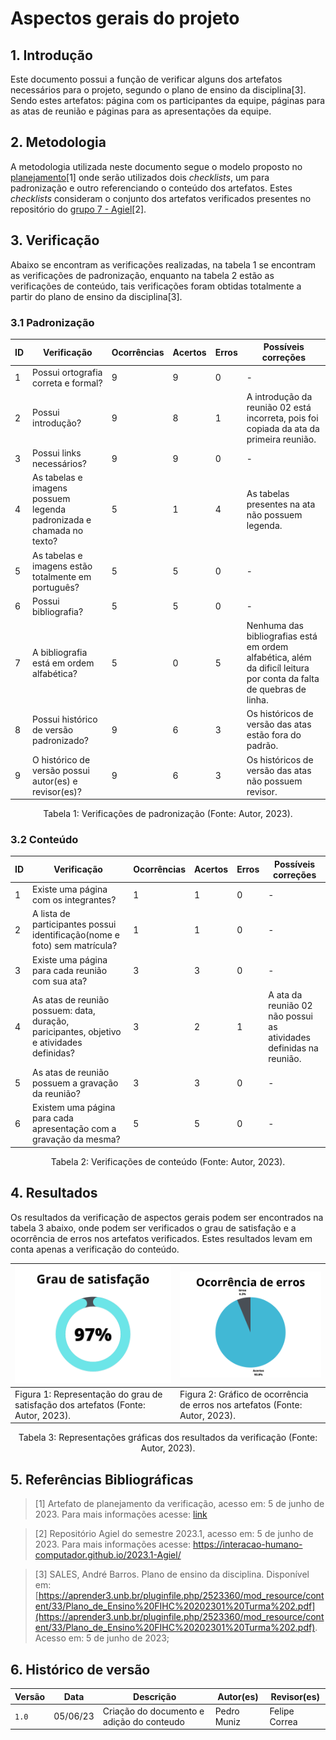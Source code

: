 # Aspectos gerais do projeto

## 1. Introdução
Este documento possui a função de verificar alguns dos artefatos necessários para o projeto, segundo o plano de ensino da disciplina[3]. Sendo estes artefatos: página com os participantes da equipe, páginas para as atas de reunião e páginas para as apresentações da equipe.

## 2. Metodologia
A metodologia utilizada neste documento segue o modelo proposto no [planejamento](../planejamento.md)[1] onde serão utilizados dois _checklists_, um para padronização e outro referenciando o conteúdo dos artefatos. Estes _checklists_ consideram o conjunto dos artefatos verificados presentes no repositório do [grupo 7 - Agiel](https://interacao-humano-computador.github.io/2023.1-Agiel/)[2].

## 3. Verificação
Abaixo se encontram as verificações realizadas, na tabela 1 se encontram as verificações de padronização, enquanto na tabela 2 estão as verificações de conteúdo, tais verificações foram obtidas totalmente a partir do plano de ensino da disciplina[3].

### 3.1 Padronização

| ID | Verificação | Ocorrências | Acertos | Erros | Possíveis correções |
|--|--|--|--|--|--|
| 1 | Possui ortografia correta e formal? | 9 | 9 | 0 | - |
| 2 | Possui introdução? | 9 | 8 | 1 | A introdução da reunião 02 está incorreta, pois foi copiada da ata da primeira reunião. |
| 3 | Possui links necessários? | 9 | 9 | 0 | - |
| 4 | As tabelas e imagens possuem legenda padronizada e chamada no texto? | 5 | 1 | 4 | As tabelas presentes na ata não possuem legenda. |
| 5 | As tabelas e imagens estão totalmente em português? | 5 | 5 | 0 | - |
| 6 | Possui bibliografia? | 5 | 5 | 0 | - |
| 7 | A bibliografia está em ordem alfabética? | 5 | 0 | 5 | Nenhuma das bibliografias está em ordem alfabética, além da dificíl leitura por conta da falta de quebras de linha. |
| 8 | Possui histórico de versão padronizado? | 9 | 6 | 3 | Os históricos de versão das atas estão fora do padrão. |
| 9 | O histórico de versão possui autor(es) e revisor(es)? | 9 | 6 | 3 | Os históricos de versão das atas não possuem revisor. |

<center>
Tabela 1: Verificações de padronização (Fonte: Autor, 2023).
</center>

### 3.2 Conteúdo

| ID | Verificação                                                                               | Ocorrências | Acertos | Erros | Possíveis correções                                                |
|----|-------------------------------------------------------------------------------------------|-------------|---------|-------|--------------------------------------------------------------------|
| 1  | Existe uma página com os integrantes?                                                     | 1           | 1       | 0     | -                                                                  |
| 2  | A lista de participantes possui identificação(nome e foto) sem matrícula?                 | 1           | 1       | 0     | -                                                                  |
| 3  | Existe uma página para cada reunião com sua ata?                                          | 3           | 3       | 0     | -                                                                  |
| 4  | As atas de reunião possuem: data, duração, paricipantes, objetivo e atividades definidas? | 3           | 2       | 1     | A ata da reunião 02 não possui as atividades definidas na reunião. |
| 5  | As atas de reunião possuem a gravação da reunião?                                         | 3           | 3       | 0     | -                                                                  |
| 6  | Existem uma página para cada apresentação com a gravação da mesma?                        | 5           | 5       | 0     | -                                                                  |

<center>
Tabela 2: Verificações de conteúdo (Fonte: Autor, 2023).
</center>

## 4. Resultados
Os resultados da verificação de aspectos gerais podem ser encontrados na tabela 3 abaixo, onde podem ser verificados o grau de satisfação e a ocorrência de erros nos artefatos verificados. Estes resultados levam em conta apenas a verificação do conteúdo.

<center>

| ![Grau de satisfação do artefato](../../assets/analise/geral/1.png)               | ![Ocorrência de erros dos artefatos](../../assets/analise/geral/2.png)                 |
| ----------------------------------------------------------------------------------------------------- | ------------------------------------------------------------------------------------------------ |
| Figura 1: Representação do grau de satisfação dos artefatos (Fonte: Autor, 2023). | Figura 2: Gráfico de ocorrência de erros nos artefatos (Fonte: Autor, 2023). |

Tabela 3: Representações gráficas dos resultados da verificação (Fonte: Autor, 2023).

</center>

## 5. Referências Bibliográficas

> [1] Artefato de planejamento da verificação, acesso em: 5 de junho de 2023. Para mais informações acesse: [link](../planejamento.md)

> [2] Repositório Agiel do semestre 2023.1, acesso em: 5 de junho de 2023. Para mais informações acesse: <https://interacao-humano-computador.github.io/2023.1-Agiel/>

> [3] SALES, André Barros. Plano de ensino da disciplina. Disponível em: [https://aprender3.unb.br/pluginfile.php/2523360/mod_resource/content/33/Plano_de_Ensino%20FIHC%20202301%20Turma%202.pdf](https://aprender3.unb.br/pluginfile.php/2523360/mod_resource/content/33/Plano_de_Ensino%20FIHC%20202301%20Turma%202.pdf). Acesso em: 5 de junho de 2023;

## 6. Histórico de versão

|  Versão  |   Data   |                      Descrição                      |    Autor(es)   |  Revisor(es)  |
| -------- | -------- | --------------------------------------------------- | -------------- | ------------- |
|  `1.0`   | 05/06/23 | Criação do documento e adição do conteudo           | Pedro Muniz | Felipe Correa |